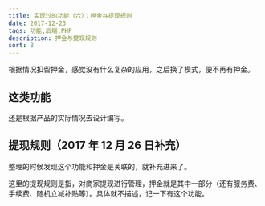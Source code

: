 ```yaml
---
title: 实现过的功能（六）：押金与提现规则
date: 2017-12-23
tags: 功能,后端,PHP
description: 押金与提现规则
sort: 8
---
```


根据情况扣留押金，感觉没有什么复杂的应用，之后换了模式，便不再有押金。

## 这类功能

还是根据产品的实际情况去设计编写。

## 提现规则（2017 年 12 月 26 日补充）

整理的时候发现这个功能和押金是关联的，就补充进来了。

这里的提现规则是指，对商家提现进行管理，押金就是其中一部分（还有服务费、手续费、随机立减补贴等）。具体就不描述，记一下有这个功能。